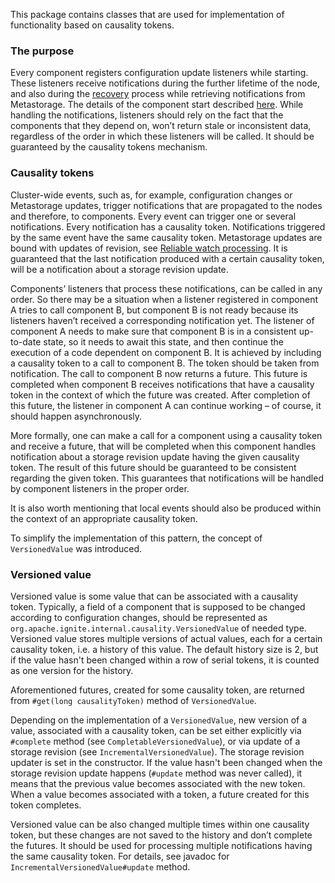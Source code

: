 This package contains classes that are used for implementation of functionality based on causality tokens.

### The purpose

Every component registers configuration update listeners while starting. These listeners receive notifications during the further lifetime
of the node, and also during the [recovery](../manager/RECOVERY.md) process while retrieving notifications from Metastorage. The details of
the component start described [here](../../../../../../../../../runner/README.md#node-components-startup). While handling the notifications,
listeners should rely on the fact that the components that they depend on, won’t return stale or inconsistent data, regardless of the order
in which these listeners will be called. It should be guaranteed by the causality tokens mechanism.

### Causality tokens

Cluster-wide events, such as, for example, configuration changes or Metastorage updates, trigger notifications that are propagated to the
nodes and therefore, to components. Every event can trigger one or several notifications. Every notification has a causality token.
Notifications triggered by the same event have the same causality token. Metastorage updates are bound with updates of revision,
see [Reliable watch processing](../../../../../../../../../runner/README.md#reliable-watch-processing).
It is guaranteed that the last notification produced with a certain causality token, will be a notification about a storage revision update.

Components’ listeners that process these notifications, can be called in any order. So there may be a situation when a listener registered
in component A tries to call component B, but component B is not ready because its listeners haven’t received a corresponding notification
yet. The listener of component A needs to make sure that component B is in a consistent up-to-date state, so it needs to await this state,
and then continue the execution of a code dependent on component B. It is achieved by including a causality token to a call to component B.
The token should be taken from notification. The call to component B now returns a future. This future is completed when component B
receives notifications that have a causality token in the context of which the future was created. After completion of this future, the
listener in component A can continue working – of course, it should happen asynchronously.

More formally, one can make a call for a component using a causality token and receive a future, that will be completed when this component
handles notification about a storage revision update having the given causality token. The result of this future should be guaranteed to be
consistent regarding the given token. This guarantees that notifications will be handled by component listeners in the proper order.

It is also worth mentioning that local events should also be produced within the context of an appropriate causality token.

To simplify the implementation of this pattern, the concept of `VersionedValue` was introduced.

### Versioned value

Versioned value is some value that can be associated with a causality token. Typically, a field of a component that is supposed to be
changed according to configuration changes, should be represented as `org.apache.ignite.internal.causality.VersionedValue` of
needed type. Versioned value stores multiple versions of actual values, each for a certain causality token, i.e. a history of this value.
The default history size is 2, but if the value hasn't been changed within a row of serial tokens, it is counted as one version for the
history.

Aforementioned futures, created for some causality token, are returned from `#get(long causalityToken)` method of `VersionedValue`.

Depending on the implementation of a `VersionedValue`, new version of a value, associated with a causality token, can be set either
explicitly via `#complete` method (see `CompletableVersionedValue`), or via update of a storage revision (see `IncrementalVersionedValue`).
The storage revision updater is set in the constructor. If the value hasn't been changed when the storage revision update
happens (`#update` method was never called), it means that the previous value becomes associated with the new token. When a
value becomes associated with a token, a future created for this token completes.

Versioned value can be also changed multiple times within one causality token, but these changes are not saved to the history and don’t
complete the futures. It should be used for processing multiple notifications having the same causality token. For details, see javadoc
for `IncrementalVersionedValue#update` method.
